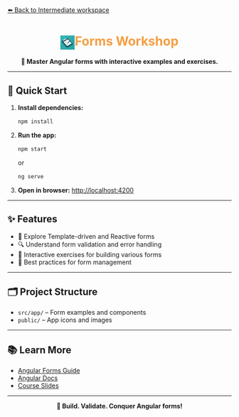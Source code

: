 [⬅️ Back to Intermediate workspace](../README.md)

<h1 align="center"><img src="./public/logo.jpg" width="32" style="vertical-align:middle;"/><span style="color:#F59E42">Forms Workshop</span></h1>

<p align="center">
  <b>📝 Master Angular forms with interactive examples and exercises.</b>
</p>

---

## 🚀 Quick Start

1. **Install dependencies:**
   ```sh
   npm install
   ```
2. **Run the app:**
   ```sh
   npm start
   ```
   or
   ```sh
   ng serve
   ```
3. **Open in browser:**
   [http://localhost:4200](http://localhost:4200)

---

## ✨ Features

- 📝 Explore Template-driven and Reactive forms
- 🔍 Understand form validation and error handling
- 🧩 Interactive exercises for building various forms
- 🚀 Best practices for form management

---

## 🗂️ Project Structure

- `src/app/` – Form examples and components
- `public/` – App icons and images

---

## 📚 Learn More

- [Angular Forms Guide](https://angular.io/guide/forms-overview)
- [Angular Docs](https://angular.io/)
- [Course Slides](../../other-resources/angular-course-slides.pdf)

---

<p align="center">
  <b>📝 Build. Validate. Conquer Angular forms!</b>
</p>
